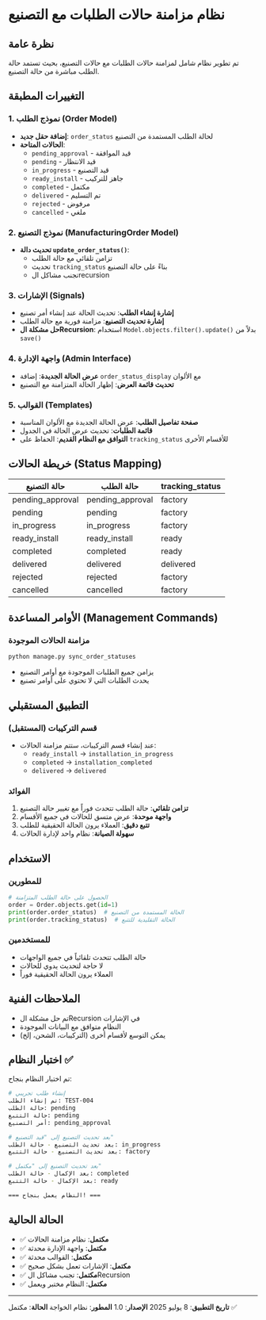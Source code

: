 # نظام مزامنة حالات الطلبات مع التصنيع

## نظرة عامة
تم تطوير نظام شامل لمزامنة حالات الطلبات مع حالات التصنيع، بحيث تستمد حالة الطلب مباشرة من حالة التصنيع.

## التغييرات المطبقة

### 1. نموذج الطلب (Order Model)
- **إضافة حقل جديد**: `order_status` لحالة الطلب المستمدة من التصنيع
- **الحالات المتاحة**:
  - `pending_approval` - قيد الموافقة
  - `pending` - قيد الانتظار  
  - `in_progress` - قيد التصنيع
  - `ready_install` - جاهز للتركيب
  - `completed` - مكتمل
  - `delivered` - تم التسليم
  - `rejected` - مرفوض
  - `cancelled` - ملغي

### 2. نموذج التصنيع (ManufacturingOrder Model)
- **تحديث دالة `update_order_status()`**:
  - تزامن تلقائي مع حالة الطلب
  - تحديث `tracking_status` بناءً على حالة التصنيع
  - تجنب مشاكل الrecursion

### 3. الإشارات (Signals)
- **إشارة إنشاء الطلب**: تحديث الحالة عند إنشاء أمر تصنيع
- **إشارة تحديث التصنيع**: مزامنة فورية مع حالة الطلب
- **حل مشكلة الRecursion**: استخدام `Model.objects.filter().update()` بدلاً من `save()`

### 4. واجهة الإدارة (Admin Interface)
- **عرض الحالة الجديدة**: إضافة `order_status_display` مع الألوان
- **تحديث قائمة العرض**: إظهار الحالة المتزامنة مع التصنيع

### 5. القوالب (Templates)
- **صفحة تفاصيل الطلب**: عرض الحالة الجديدة مع الألوان المناسبة
- **قائمة الطلبات**: تحديث عرض الحالة في الجدول
- **التوافق مع النظام القديم**: الحفاظ على `tracking_status` للأقسام الأخرى

## خريطة الحالات (Status Mapping)

| حالة التصنيع | حالة الطلب | tracking_status |
|-------------|-----------|----------------|
| pending_approval | pending_approval | factory |
| pending | pending | factory |
| in_progress | in_progress | factory |
| ready_install | ready_install | ready |
| completed | completed | ready |
| delivered | delivered | delivered |
| rejected | rejected | factory |
| cancelled | cancelled | factory |

## الأوامر المساعدة (Management Commands)

### مزامنة الحالات الموجودة
```bash
python manage.py sync_order_statuses
```
- يزامن جميع الطلبات الموجودة مع أوامر التصنيع
- يحدث الطلبات التي لا تحتوي على أوامر تصنيع

## التطبيق المستقبلي

### قسم التركيبات (المستقبل)
- عند إنشاء قسم التركيبات، ستتم مزامنة الحالات:
  - `ready_install` → `installation_in_progress`
  - `completed` → `installation_completed`
  - `delivered` → `delivered`

### الفوائد
1. **تزامن تلقائي**: حالة الطلب تتحدث فوراً مع تغيير حالة التصنيع
2. **واجهة موحدة**: عرض متسق للحالات في جميع الأقسام
3. **تتبع دقيق**: العملاء يرون الحالة الحقيقية للطلب
4. **سهولة الصيانة**: نظام واحد لإدارة الحالات

## الاستخدام

### للمطورين
```python
# الحصول على حالة الطلب المتزامنة
order = Order.objects.get(id=1)
print(order.order_status)  # الحالة المستمدة من التصنيع
print(order.tracking_status)  # الحالة التقليدية للتتبع
```

### للمستخدمين
- حالة الطلب تتحدث تلقائياً في جميع الواجهات
- لا حاجة لتحديث يدوي للحالات
- العملاء يرون الحالة الحقيقية فوراً

## الملاحظات الفنية
- تم حل مشكلة الRecursion في الإشارات
- النظام متوافق مع البيانات الموجودة
- يمكن التوسع لأقسام أخرى (التركيبات، الشحن، إلخ)

## اختبار النظام ✅

تم اختبار النظام بنجاح:

```bash
# إنشاء طلب تجريبي
تم إنشاء الطلب: TEST-004
حالة الطلب: pending
حالة التتبع: pending
أمر التصنيع: pending_approval

# بعد تحديث التصنيع إلى "قيد التصنيع"
بعد تحديث التصنيع - حالة الطلب: in_progress
بعد تحديث التصنيع - حالة التتبع: factory

# بعد تحديث التصنيع إلى "مكتمل"
بعد الإكمال - حالة الطلب: completed
بعد الإكمال - حالة التتبع: ready

=== النظام يعمل بنجاح! ===
```

## الحالة الحالية
- ✅ **مكتمل**: نظام مزامنة الحالات
- ✅ **مكتمل**: واجهة الإدارة محدثة
- ✅ **مكتمل**: القوالب محدثة
- ✅ **مكتمل**: الإشارات تعمل بشكل صحيح
- ✅ **مكتمل**: تجنب مشاكل الRecursion
- ✅ **مكتمل**: النظام مختبر ويعمل

---
**تاريخ التطبيق**: 8 يوليو 2025
**الإصدار**: 1.0
**المطور**: نظام الخواجة
**الحالة**: مكتمل ✅ 